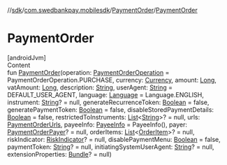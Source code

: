 //[sdk](../../../index.md)/[com.swedbankpay.mobilesdk](../index.md)/[PaymentOrder](index.md)/[PaymentOrder](-payment-order.md)



# PaymentOrder  
[androidJvm]  
Content  
fun [PaymentOrder](-payment-order.md)(operation: [PaymentOrderOperation](../-payment-order-operation/index.md) = PaymentOrderOperation.PURCHASE, currency: [Currency](https://developer.android.com/reference/kotlin/java/util/Currency.html), amount: [Long](https://kotlinlang.org/api/latest/jvm/stdlib/kotlin/-long/index.html), vatAmount: [Long](https://kotlinlang.org/api/latest/jvm/stdlib/kotlin/-long/index.html), description: [String](https://kotlinlang.org/api/latest/jvm/stdlib/kotlin/-string/index.html), userAgent: [String](https://kotlinlang.org/api/latest/jvm/stdlib/kotlin/-string/index.html) = DEFAULT_USER_AGENT, language: [Language](../-language/index.md) = Language.ENGLISH, instrument: [String](https://kotlinlang.org/api/latest/jvm/stdlib/kotlin/-string/index.html)? = null, generateRecurrenceToken: [Boolean](https://kotlinlang.org/api/latest/jvm/stdlib/kotlin/-boolean/index.html) = false, generatePaymentToken: [Boolean](https://kotlinlang.org/api/latest/jvm/stdlib/kotlin/-boolean/index.html) = false, disableStoredPaymentDetails: [Boolean](https://kotlinlang.org/api/latest/jvm/stdlib/kotlin/-boolean/index.html) = false, restrictedToInstruments: [List](https://kotlinlang.org/api/latest/jvm/stdlib/kotlin.collections/-list/index.html)<[String](https://kotlinlang.org/api/latest/jvm/stdlib/kotlin/-string/index.html)>? = null, urls: [PaymentOrderUrls](../-payment-order-urls/index.md), payeeInfo: [PayeeInfo](../-payee-info/index.md) = PayeeInfo(), payer: [PaymentOrderPayer](../-payment-order-payer/index.md)? = null, orderItems: [List](https://kotlinlang.org/api/latest/jvm/stdlib/kotlin.collections/-list/index.html)<[OrderItem](../-order-item/index.md)>? = null, riskIndicator: [RiskIndicator](../-risk-indicator/index.md)? = null, disablePaymentMenu: [Boolean](https://kotlinlang.org/api/latest/jvm/stdlib/kotlin/-boolean/index.html) = false, paymentToken: [String](https://kotlinlang.org/api/latest/jvm/stdlib/kotlin/-string/index.html)? = null, initiatingSystemUserAgent: [String](https://kotlinlang.org/api/latest/jvm/stdlib/kotlin/-string/index.html)? = null, extensionProperties: [Bundle](https://developer.android.com/reference/kotlin/android/os/Bundle.html)? = null)  



